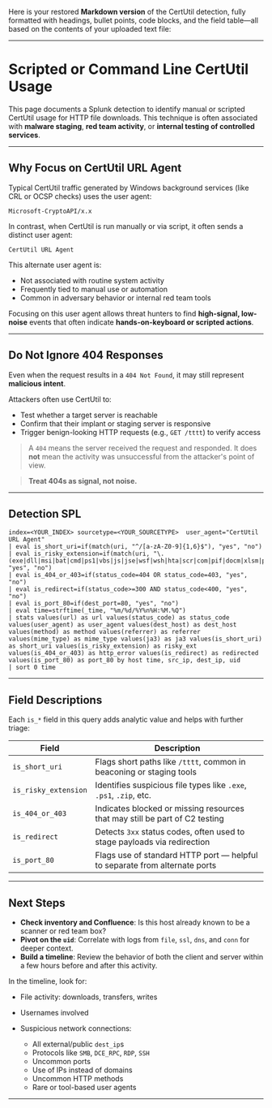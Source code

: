 Here is your restored **Markdown version** of the CertUtil detection, fully formatted with headings, bullet points, code blocks, and the field table—all based on the contents of your uploaded text file:

---

# **Scripted or Command Line CertUtil Usage**

This page documents a Splunk detection to identify manual or scripted CertUtil usage for HTTP file downloads. This technique is often associated with **malware staging**, **red team activity**, or **internal testing of controlled services**.

---

## **Why Focus on CertUtil URL Agent**

Typical CertUtil traffic generated by Windows background services (like CRL or OCSP checks) uses the user agent:

```
Microsoft-CryptoAPI/x.x
```

In contrast, when CertUtil is run manually or via script, it often sends a distinct user agent:

```
CertUtil URL Agent
```

This alternate user agent is:

* Not associated with routine system activity
* Frequently tied to manual use or automation
* Common in adversary behavior or internal red team tools

Focusing on this user agent allows threat hunters to find **high-signal, low-noise** events that often indicate **hands-on-keyboard or scripted actions**.

---

## **Do Not Ignore 404 Responses**

Even when the request results in a `404 Not Found`, it may still represent **malicious intent**.

Attackers often use CertUtil to:

* Test whether a target server is reachable
* Confirm that their implant or staging server is responsive
* Trigger benign-looking HTTP requests (e.g., `GET /tttt`) to verify access

> A `404` means the server received the request and responded. It does **not** mean the activity was unsuccessful from the attacker's point of view.

> **Treat 404s as signal, not noise.**

---

## **Detection SPL**

```spl
index=<YOUR_INDEX> sourcetype=<YOUR_SOURCETYPE>  user_agent="CertUtil URL Agent" 
| eval is_short_uri=if(match(uri, "^/[a-zA-Z0-9]{1,6}$"), "yes", "no")
| eval is_risky_extension=if(match(uri, "\.(exe|dll|msi|bat|cmd|ps1|vbs|js|jse|wsf|wsh|hta|scr|com|pif|docm|xlsm|pptm|rtf|one|zip|rar|7z|iso|img|vhd|gz|gzip|lnk|cpl|scf|url)$"), "yes", "no")
| eval is_404_or_403=if(status_code=404 OR status_code=403, "yes", "no")
| eval is_redirect=if(status_code>=300 AND status_code<400, "yes", "no")
| eval is_port_80=if(dest_port=80, "yes", "no")
| eval time=strftime(_time, "%m/%d/%Y%n%H:%M.%Q")
| stats values(url) as url values(status_code) as status_code values(user_agent) as user_agent values(dest_host) as dest_host values(method) as method values(referrer) as referrer values(mime_type) as mime_type values(ja3) as ja3 values(is_short_uri) as short_uri values(is_risky_extension) as risky_ext values(is_404_or_403) as http_error values(is_redirect) as redirected values(is_port_80) as port_80 by host time, src_ip, dest_ip, uid
| sort 0 time
```

---

## **Field Descriptions**

Each `is_*` field in this query adds analytic value and helps with further triage:

| Field                | Description                                                                 |
| -------------------- | --------------------------------------------------------------------------- |
| `is_short_uri`       | Flags short paths like `/tttt`, common in beaconing or staging tools        |
| `is_risky_extension` | Identifies suspicious file types like `.exe`, `.ps1`, `.zip`, etc.          |
| `is_404_or_403`      | Indicates blocked or missing resources that may still be part of C2 testing |
| `is_redirect`        | Detects `3xx` status codes, often used to stage payloads via redirection    |
| `is_port_80`         | Flags use of standard HTTP port — helpful to separate from alternate ports  |

---

## **Next Steps**

* **Check inventory and Confluence**: Is this host already known to be a scanner or red team box?
* **Pivot on the `uid`**: Correlate with logs from `file`, `ssl`, `dns`, and `conn` for deeper context.
* **Build a timeline**: Review the behavior of both the client and server within a few hours before and after this activity.

In the timeline, look for:

* File activity: downloads, transfers, writes
* Usernames involved
* Suspicious network connections:

  * All external/public `dest_ip`s
  * Protocols like `SMB`, `DCE_RPC`, `RDP`, `SSH`
  * Uncommon ports
  * Use of IPs instead of domains
  * Uncommon HTTP methods
  * Rare or tool-based user agents

---


